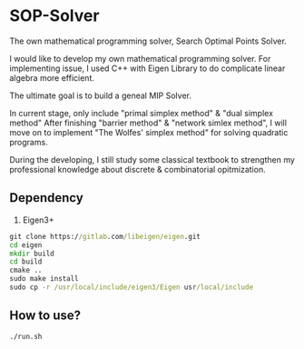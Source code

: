 # SOP-Solver
The own mathematical programming solver, Search Optimal Points Solver.

I would like to develop my own mathematical programming solver.
For implementing issue, I used C++ with Eigen Library to do complicate linear algebra more efficient.

The ultimate goal is to build a geneal MIP Solver.

In current stage, only include "primal simplex method" & "dual simplex method"
After finishing "barrier method" & "network simlex method", I will move on to implement "The Wolfes' simplex method" for solving quadratic programs.

During the developing, I still study some classical textbook to strengthen my professional knowledge about discrete & combinatorial opitmization.

## Dependency
1. Eigen3+
```cmd
git clone https://gitlab.com/libeigen/eigen.git
cd eigen
mkdir build
cd build
cmake ..
sudo make install
sudo cp -r /usr/local/include/eigen3/Eigen usr/local/include
```	

## How to use?
```cmd
./run.sh
```